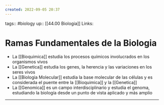 ```yaml
---
created: 2022-09-05 20:37
---
```

tags:: #biology 
up:: [[44.00 Biologia]]
Links: 
# Ramas Fundamentales de la Biologia
- La [[Bioquimica]] estudia los procesos químicos involucrados en los organismos vivos
- La [[Genetica]] estudia los genes, la herencia y las variaciones en los seres vivos
- La [[Biologia Molecular]] estudia la base molecular de las células y es considerada el puente entre la [[Bioquimica]] y la [[Genetica]]
- La [[Genomica]] es un campo interdisciplinario y estudia el genoma, estudiando la biología desde un punto de vista aplicado y más amplio
___
